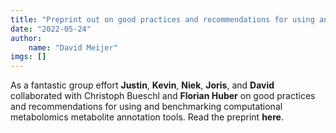 ```yaml
---
title: "Preprint out on good practices and recommendations for using and benchmarking computational metabolomics metabolite annotation tools"
date: "2022-05-24"
author: 
    name: "David Meijer"
imgs: []
---
```

As a fantastic group effort <strong><Link href="../people/Justin_van_der_Hooft">Justin</Link></strong>, <strong><Link href="../people/Kevin_Mildau">Kevin</Link></strong>, <strong><Link href="../people/Niek_de_Jonge">Niek</Link></strong>, <strong><Link href="../people/Joris_Louwen">Joris</Link></strong>, and <strong><Link href="../people/David_Meijer">David</Link></strong> collaborated with Christoph Bueschl and <strong><Link href="../collabs/Florian_Huber">Florian Huber</Link></strong> on good practices and recommendations for using and benchmarking computational metabolomics metabolite annotation tools. Read the preprint <strong><Link href="https://www.researchsquare.com/article/rs-1662223/v1">here</Link></strong>.<br/><br/>
